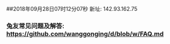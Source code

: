 ##2018年09月28日07时12分07秒 新址: 142.93.162.75
### 兔友常见问题及解答: https://github.com/wanggonging/d/blob/w/FAQ.md
